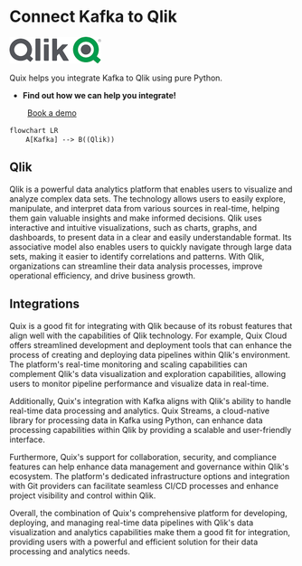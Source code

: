# Connect Kafka to Qlik

![](./images/logo_1.jpg)

Quix helps you integrate Kafka to Qlik using pure Python.

<div class="grid cards blog-grid-card" markdown>

- __Find out how we can help you integrate!__

    <a class="md-button md-button--primary" href="https://share.hsforms.com/1iW0TmZzKQMChk0lxd_tGiw4yjw2?__hstc=175542013.2303933fbd746c0ac86d9ccbe9bc9100.1728383268831.1729603416735.1729620918855.31&__hssc=175542013.1.1729620918855&__hsfp=2132701734" target="_blank" style="margin:.5rem;">Book a demo</a>

</div>

```mermaid
flowchart LR
    A[Kafka] --> B((Qlik))
```

## Qlik

Qlik is a powerful data analytics platform that enables users to visualize and analyze complex data sets. The technology allows users to easily explore, manipulate, and interpret data from various sources in real-time, helping them gain valuable insights and make informed decisions. Qlik uses interactive and intuitive visualizations, such as charts, graphs, and dashboards, to present data in a clear and easily understandable format. Its associative model also enables users to quickly navigate through large data sets, making it easier to identify correlations and patterns. With Qlik, organizations can streamline their data analysis processes, improve operational efficiency, and drive business growth.

## Integrations

Quix is a good fit for integrating with Qlik because of its robust features that align well with the capabilities of Qlik technology. For example, Quix Cloud offers streamlined development and deployment tools that can enhance the process of creating and deploying data pipelines within Qlik's environment. The platform's real-time monitoring and scaling capabilities can complement Qlik's data visualization and exploration capabilities, allowing users to monitor pipeline performance and visualize data in real-time.

Additionally, Quix's integration with Kafka aligns with Qlik's ability to handle real-time data processing and analytics. Quix Streams, a cloud-native library for processing data in Kafka using Python, can enhance data processing capabilities within Qlik by providing a scalable and user-friendly interface.

Furthermore, Quix's support for collaboration, security, and compliance features can help enhance data management and governance within Qlik's ecosystem. The platform's dedicated infrastructure options and integration with Git providers can facilitate seamless CI/CD processes and enhance project visibility and control within Qlik.

Overall, the combination of Quix's comprehensive platform for developing, deploying, and managing real-time data pipelines with Qlik's data visualization and analytics capabilities make them a good fit for integration, providing users with a powerful and efficient solution for their data processing and analytics needs.

